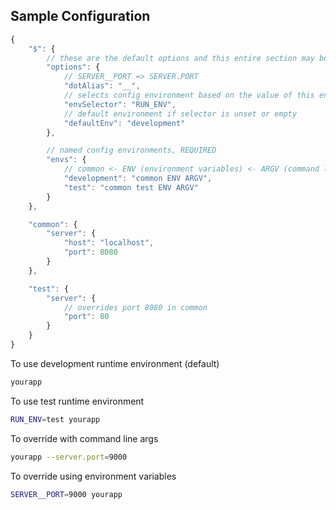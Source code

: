 ## Sample Configuration

```js
{
    "$": {
        // these are the default options and this entire section may be omitted
        "options": {
            // SERVER__PORT => SERVER.PORT
            "dotAlias": "__",
            // selects config environment based on the value of this environment variable
            "envSelector": "RUN_ENV",
            // default environment if selector is unset or empty
            "defaultEnv": "development"
        },

        // named config environments, REQUIRED
        "envs": {
            // common <- ENV (environment variables) <- ARGV (command line argv)
            "development": "common ENV ARGV",
            "test": "common test ENV ARGV"
        }
    },

    "common": {
        "server": {
            "host": "localhost",
            "port": 8080
        }
    },

    "test": {
        "server": {
            // overrides port 8080 in common
            "port": 80
        }
    }
}
```

To use development runtime environment (default)

```sh
yourapp
```

To use test runtime environment

```sh
RUN_ENV=test yourapp
```

To override with command line args

```sh
yourapp --server.port=9000
```

To override using environment variables

```sh
SERVER__PORT=9000 yourapp
```


